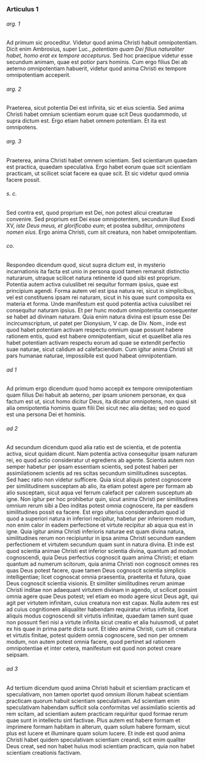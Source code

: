 ### Articulus 1

###### arg. 1
Ad primum sic proceditur. Videtur quod anima Christi habuit omnipotentiam. Dicit enim Ambrosius, super Luc., *potentiam quam Dei filius naturaliter habet, homo erat ex tempore accepturus*. Sed hoc praecipue videtur esse secundum animam, quae est potior pars hominis. Cum ergo filius Dei ab aeterno omnipotentiam habuerit, videtur quod anima Christi ex tempore omnipotentiam acceperit.

###### arg. 2
Praeterea, sicut potentia Dei est infinita, sic et eius scientia. Sed anima Christi habet omnium scientiam eorum quae scit Deus quodammodo, ut supra dictum est. Ergo etiam habet omnem potentiam. Et ita est omnipotens.

###### arg. 3
Praeterea, anima Christi habet omnem scientiam. Sed scientiarum quaedam est practica, quaedam speculativa. Ergo habet eorum quae scit scientiam practicam, ut scilicet sciat facere ea quae scit. Et sic videtur quod omnia facere possit.

###### s. c.
Sed contra est, quod proprium est Dei, non potest alicui creaturae convenire. Sed proprium est Dei esse omnipotentem, secundum illud Exodi XV, *iste Deus meus, et glorificabo eum*; et postea subditur, *omnipotens nomen eius*. Ergo anima Christi, cum sit creatura, non habet omnipotentiam.

###### co.
Respondeo dicendum quod, sicut supra dictum est, in mysterio incarnationis ita facta est unio in persona quod tamen remansit distinctio naturarum, utraque scilicet natura retinente id quod sibi est proprium. Potentia autem activa cuiuslibet rei sequitur formam ipsius, quae est principium agendi. Forma autem vel est ipsa natura rei, sicut in simplicibus, vel est constituens ipsam rei naturam, sicut in his quae sunt composita ex materia et forma. Unde manifestum est quod potentia activa cuiuslibet rei consequitur naturam ipsius. Et per hunc modum omnipotentia consequenter se habet ad divinam naturam. Quia enim natura divina est ipsum esse Dei incircumscriptum, ut patet per Dionysium, V cap. de Div. Nom., inde est quod habet potentiam activam respectu omnium quae possunt habere rationem entis, quod est habere omnipotentiam, sicut et quaelibet alia res habet potentiam activam respectu eorum ad quae se extendit perfectio suae naturae, sicut calidum ad calefaciendum. Cum igitur anima Christi sit pars humanae naturae, impossibile est quod habeat omnipotentiam.

###### ad 1
Ad primum ergo dicendum quod homo accepit ex tempore omnipotentiam quam filius Dei habuit ab aeterno, per ipsam unionem personae, ex qua factum est ut, sicut homo dicitur Deus, ita dicatur omnipotens, non quasi sit alia omnipotentia hominis quam filii Dei sicut nec alia deitas; sed eo quod est una persona Dei et hominis.

###### ad 2
Ad secundum dicendum quod alia ratio est de scientia, et de potentia activa, sicut quidam dicunt. Nam potentia activa consequitur ipsam naturam rei, eo quod actio consideratur ut egrediens ab agente. Scientia autem non semper habetur per ipsam essentiam scientis, sed potest haberi per assimilationem scientis ad res scitas secundum similitudines susceptas. Sed haec ratio non videtur sufficere. Quia sicut aliquis potest cognoscere per similitudinem susceptam ab alio, ita etiam potest agere per formam ab alio susceptam, sicut aqua vel ferrum calefacit per calorem susceptum ab igne. Non igitur per hoc prohibetur quin, sicut anima Christi per similitudines omnium rerum sibi a Deo inditas potest omnia cognoscere, ita per easdem similitudines possit ea facere. Est ergo ulterius considerandum quod id quod a superiori natura in inferiori recipitur, habetur per inferiorem modum, non enim calor in eadem perfectione et virtute recipitur ab aqua qua est in igne. Quia igitur anima Christi inferioris naturae est quam divina natura, similitudines rerum non recipiuntur in ipsa anima Christi secundum eandem perfectionem et virtutem secundum quam sunt in natura divina. Et inde est quod scientia animae Christi est inferior scientia divina, quantum ad modum cognoscendi, quia Deus perfectius cognoscit quam anima Christi; et etiam quantum ad numerum scitorum, quia anima Christi non cognoscit omnes res quas Deus potest facere, quae tamen Deus cognoscit scientia simplicis intelligentiae; licet cognoscat omnia praesentia, praeterita et futura, quae Deus cognoscit scientia visionis. Et similiter similitudines rerum animae Christi inditae non adaequant virtutem divinam in agendo, ut scilicet possint omnia agere quae Deus potest; vel etiam eo modo agere sicut Deus agit, qui agit per virtutem infinitam, cuius creatura non est capax. Nulla autem res est ad cuius cognitionem aliqualiter habendam requiratur virtus infinita, licet aliquis modus cognoscendi sit virtutis infinitae, quaedam tamen sunt quae non possunt fieri nisi a virtute infinita sicut creatio et alia huiusmodi, ut patet ex his quae in prima parte dicta sunt. Et ideo anima Christi, cum sit creatura et virtutis finitae, potest quidem omnia cognoscere, sed non per omnem modum, non autem potest omnia facere, quod pertinet ad rationem omnipotentiae et inter cetera, manifestum est quod non potest creare seipsam.

###### ad 3
Ad tertium dicendum quod anima Christi habuit et scientiam practicam et speculativam, non tamen oportet quod omnium illorum habeat scientiam practicam quorum habuit scientiam speculativam. Ad scientiam enim speculativam habendam sufficit sola conformitas vel assimilatio scientis ad rem scitam, ad scientiam autem practicam requiritur quod formae rerum quae sunt in intellectu sint factivae. Plus autem est habere formam et imprimere formam habitam in alterum, quam solum habere formam, sicut plus est lucere et illuminare quam solum lucere. Et inde est quod anima Christi habet quidem speculativam scientiam creandi, scit enim qualiter Deus creat, sed non habet huius modi scientiam practicam, quia non habet scientiam creationis factivam.

